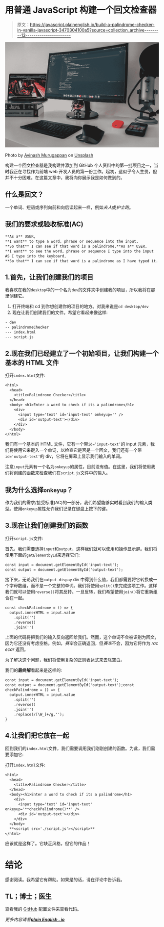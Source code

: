 # 用普通 JavaScript 构建一个回文检查器

> 原文：<https://javascript.plainenglish.io/build-a-palindrome-checker-in-vanilla-javascript-3470304100a5?source=collection_archive---------13----------------------->

![](img/a55bf61a3cfa8a6c402d09c350826f8b.png)

Photo by [Avinash Murugappan](https://unsplash.com/@avinash27?utm_source=medium&utm_medium=referral) on [Unsplash](https://unsplash.com?utm_source=medium&utm_medium=referral)

构建一个回文检查器是我构建并添加到 GitHub 个人资料中的第一批项目之一，当时我正在寻找作为前端 web 开发人员的第一份工作。起初，这似乎令人生畏，但并不十分困难。在这篇文章中，我将向你展示我是如何做到的。

## 什么是回文？

一个单词、短语或序列向前和向后读起来一样，例如*夫人*或*护士跑*。

## 我们的要求或验收标准(AC)

```
**As a** USER,
**I want** to type a word, phrase or sequence into the input,
**So that** I can see if that word is a palindrome.**As a** USER,
**I want** to see the word, phrase or sequence I type into the input AS I type into the keyboard,
**So that** I can see if that word is a palindrome as I have typed it.
```

## 1.首先，让我们创建我们的项目

我喜欢在我的`desktop`中的一个名为`dev`的文件夹中创建我的项目，所以我将在那里创建它。

1.  打开终端和 cd 到你想创建你的项目的地方。对我来说是`cd desktop/dev`
2.  现在让我们创建我们的文件。希望它看起来像这样:

```
- dev
-- palindromeChecker
--- index.html
--- script.js 
```

## 2.现在我们已经建立了一个初始项目，让我们构建一个基本的 HTML 文件

打开`index.html`文件:

```
<html>
  <head>
    <title>Palindrome Checker</title>
  </head>
  <body> <h1>Enter a word to check if its a palindrome</h1>
    <div>
      <input type='text' id='input-text' onkeyup='' />
      <div id='output-text'></div>
    </div>
  </body>
</html>
```

我们有一个基本的 HTML 文件，它有一个带`id=’input-text’`的 input 元素，我们将使用它来键入一个单词，以检查它是否是一个回文，我们还有一个带`id='output-text'`的 div，它将在屏幕上显示我们输入的单词。

注意`input`元素有一个名为`onkeyup`的属性，目前没有值。在这里，我们将使用我们将创建的函数来检查我们在`script.js`文件中的输入。

## 我为什么选择`onkeyup`？

作为我们的需求/接受标准(AC)的一部分，我们希望能够实时看到我们的输入类型。使用`onkeyup`属性允许我们记录在键盘上按下的键。

## 3.现在让我们创建我们的函数

打开`script.js`文件:

首先，我们需要选择`input`和`output`，这样我们就可以使用和操作显示屏。我们将使用下面的`getElementbyId`来选择它们:

```
const input = document.getElementById('input-text');
const output = document.getElementById('output-text');
```

接下来，无论我们在`output-dispay` div 中得到什么值，我们都需要将它转换成一个字母数组，而不是一个完整的单词。我们将使用`split()`来完成这项工作。这样我们就可以使用`reverse()`将其反转。一旦反转，我们希望使用`join()`将它重新组合在一起。

```
const checkPalindrome = () => {
  output.innerHTML = input.value
    .split('')
    .reverse()
    .join('')
```

上面的代码将把我们的输入反向返回给我们。然而，这个单词不会被识别为回文，因为它还没有考虑空格。例如，*赛车*会正确返回，但*赛车*不会，因为它将作为 *rac ecar* 返回。

为了解决这个问题，我们将使用复杂的正则表达式来去除空白。

我们的**最终解**看起来是这样的:

```
const input = document.getElementById('input-text');
const output = document.getElementById('output-text');const checkPalindrome = () => {
  output.innerHTML = input.value
    .split('')
    .reverse()
    .join('')
    .replace(/[\W_]+/g,'');
}
```

## 4.让我们把它放在一起

回到我们的`index.html`文件，我们需要调用我们刚刚创建的函数。为此，我们需要添加它:

打开`index.html`文件:

```
<html>
  <head>
    <title>Palindrome Checker</title>
  </head>
  <body><h1>Enter a word to check if its a palindrome</h1>
    <div>
      <input type='text' id='input-text' onkeyup='**checkPalindrome()**' />
      <div id='output-text'></div>
    </div>
  </body>
  **<script src='./script.js'></script>**
</html>
```

应该就是这样了。它缺乏风格，但它的作品！

# 结论

感谢阅读。我希望它有帮助。如果是的话，请在评论中告诉我。

## TL；博士；医生

查看我的 [GitHub](https://github.com/mazaherm/palindrome) 配置文件来查看代码。

*更多内容请看*[***plain English . io***](https://plainenglish.io/)